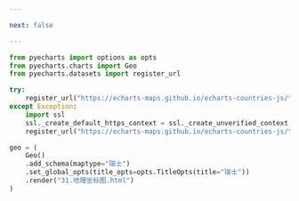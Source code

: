 ```yaml
---

next: false

---
```




<BlogInfo id="654" title="63.地理坐标图" author="白日梦想猿" pv=0 read_times=0 pre_cost_time="0分25秒" category="pyecharts学习" tag_list="['pyecharts学习']" create_time="2021.01.22 14:43:08" update_time="2021.01.22 14:45:37" />

```python
from pyecharts import options as opts
from pyecharts.charts import Geo
from pyecharts.datasets import register_url

try:
    register_url("https://echarts-maps.github.io/echarts-countries-js/")
except Exception:
    import ssl
    ssl._create_default_https_context = ssl._create_unverified_context
    register_url("https://echarts-maps.github.io/echarts-countries-js/")

geo = (
    Geo()
    .add_schema(maptype="瑞士")
    .set_global_opts(title_opts=opts.TitleOpts(title="瑞士"))
    .render("31.地理坐标图.html")
)

```



<ActionBox />
